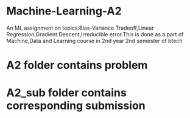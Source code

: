 # Machine-Learning-A2
An ML assignment on topics:Bias-Variance Tradeoff,Linear Regression,Gradient Descent,Irreducible error.This is done as a part of Machine,Data and Learning course in 2nd year 2nd semester of btech

# A2 folder contains problem
# A2_sub folder contains corresponding submission
